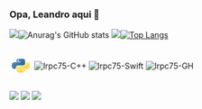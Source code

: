 ### Opa, Leandro aqui 👋


  <img width="42%" src="link">![Anurag's GitHub stats](https://github-readme-stats.vercel.app/api?username=lrpc75&show_icons=true&count_private=true&theme=dark)
  <img width="50%" src="link">[![Top Langs](https://github-readme-stats.vercel.app/api/top-langs/?username=lrpc75&layout=compact&theme=dark)](https://github.com/lrpc75/github-readme-stats)


<div style="display: inline_block"><br>
  <img align="center" alt="lrpc75-Python" height="30" width="40" src="https://raw.githubusercontent.com/devicons/devicon/master/icons/python/python-original.svg">
  <img align="center" alt="lrpc75-C++" height="30" width="40" 
src="https://cdn.jsdelivr.net/gh/devicons/devicon/icons/cplusplus/cplusplus-original.svg" /> 
  <img align="center" alt="lrpc75-Swift" height="30" width="40"src="https://cdn.jsdelivr.net/gh/devicons/devicon/icons/swift/swift-original.svg" />
  <img align="center" alt="lrpc75-GH" height="30"  src="https://cdn.jsdelivr.net/gh/devicons/devicon/icons/github/github-original.svg" />
          
  
  ##
 
<div> 
 <a href="https://discord.gg/wagxzStdcR" target="_blank"><img src="https://img.shields.io/badge/Discord-7289DA?style=for-the-badge&logo=discord&logoColor=white" target="_blank"></a> 
  <a href = "mailto:leandrorpcastro@gmail.com"><img src="https://img.shields.io/badge/-Gmail-%23333?style=for-the-badge&logo=gmail&logoColor=white" target="_blank"></a>
  <a href="https://www.linkedin.com/in/leandro-rp-castro" target="_blank"><img src="https://img.shields.io/badge/-LinkedIn-%230077B5?style=for-the-badge&logo=linkedin&logoColor=white" target="_blank"></a> 
  
</div>
